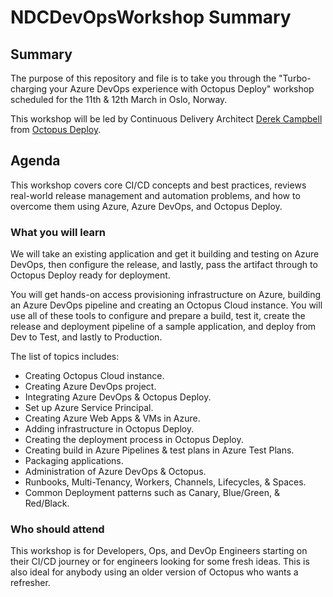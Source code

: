# NDCDevOpsWorkshop Summary

## Summary

The purpose of this repository and file is to take you through the "Turbo-charging your Azure DevOps experience with Octopus Deploy" workshop scheduled for the 11th & 12th March in Oslo, Norway.

This workshop will be led by Continuous Delivery Architect [Derek Campbell](https://twitter.com/DevOpsDerek) from [Octopus Deploy](https://octopus.com/).

## Agenda

This workshop covers core CI/CD concepts and best practices, reviews real-world release management and automation problems, and how to overcome them using Azure, Azure DevOps, and Octopus Deploy.

### What you will learn

We will take an existing application and get it building and testing on Azure DevOps, then configure the release, and lastly, pass the artifact through to Octopus Deploy ready for deployment.

You will get hands-on access provisioning infrastructure on Azure, building an Azure DevOps pipeline and creating an Octopus Cloud instance. You will use all of these tools to configure and prepare a build, test it, create the release and deployment pipeline of a sample application, and deploy from Dev to Test, and lastly to Production.

The list of topics includes:

* Creating Octopus Cloud instance.
* Creating Azure DevOps project.
* Integrating Azure DevOps & Octopus Deploy.
* Set up Azure Service Principal.
* Creating Azure Web Apps & VMs in Azure.
* Adding infrastructure in Octopus Deploy.
* Creating the deployment process in Octopus Deploy.
* Creating build in Azure Pipelines & test plans in Azure Test Plans.
* Packaging applications.
* Administration of Azure DevOps & Octopus.
* Runbooks, Multi-Tenancy, Workers, Channels, Lifecycles, & Spaces.
* Common Deployment patterns such as Canary, Blue/Green, & Red/Black.

### Who should attend

This workshop is for Developers, Ops, and DevOp Engineers starting on their CI/CD journey or for engineers looking for some fresh ideas. This is also ideal for anybody using an older version of Octopus who wants a refresher.
